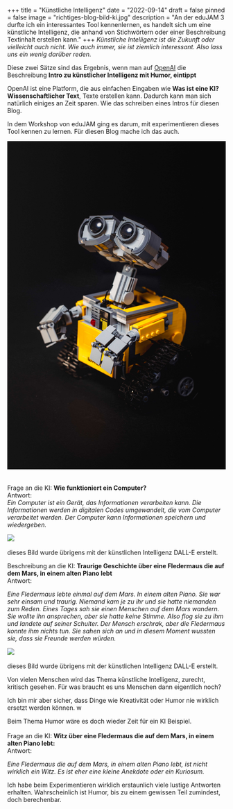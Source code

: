 +++
title = "Künstliche Intelligenz"
date = "2022-09-14"
draft = false
pinned = false
image = "richtiges-blog-bild-ki.jpg"
description = "An der eduJAM 3 durfte ich ein interessantes Tool kennenlernen, es handelt sich um eine künstliche Intelligenz, die anhand von Stichwörtern oder einer Beschreibung Textinhalt erstellen kann."
+++
*Künstliche Intelligenz ist die Zukunft oder vielleicht auch nicht. Wie auch immer, sie ist ziemlich interessant. Also lass uns ein wenig darüber reden.*

D﻿iese zwei Sätze sind das Ergebnis, wenn man auf [OpenAI](https://beta.openai.com/playground) die Beschreibung **Intro zu künstlicher Intelligenz mit Humor, eintippt**

O﻿penAI ist eine Platform, die aus einfachen Eingaben wie **Was ist eine KI?** **Wissenschaftlicher Text**, Texte erstellen kann. Dadurch kann man sich natürlich einiges an Zeit sparen. Wie das schreiben eines Intros für diesen Blog.

I﻿n dem Workshop von eduJAM ging es darum, mit experimentieren dieses Tool kennen zu lernen. Für diesen Blog mache ich das auch.

![](jason-leung-idqvmcpfoci-unsplash-1-.jpg)

\
F﻿rage an die KI: **Wie funktioniert ein Computer?**\
Antwort:\
*Ein Computer ist ein Gerät, das Informationen verarbeiten kann. Die Informationen werden in digitalen Codes umgewandelt, die vom Computer verarbeitet werden. Der Computer kann Informationen speichern und wiedergeben.*

![](dall·e-2022-09-21-08.48.22-computer-at-the-mars-pixel-art.jpg)

dieses Bild wurde übrigens mit der künstlichen Intelligenz DALL-E erstellt.

Beschreibung an die KI: **Traurige Geschichte über eine Fledermaus die auf dem Mars, in einem alten Piano lebt**\
A﻿ntwort: 

*Eine Fledermaus lebte einmal auf dem Mars. In einem alten Piano. Sie war sehr einsam und traurig. Niemand kam je zu ihr und sie hatte niemanden zum Reden. Eines Tages sah sie einen Menschen auf dem Mars wandern. Sie wollte ihn ansprechen, aber sie hatte keine Stimme. Also flog sie zu ihm und landete auf seiner Schulter. Der Mensch erschrak, aber die Fledermaus konnte ihm nichts tun. Sie sahen sich an und in diesem Moment wussten sie, dass sie Freunde werden würden.*

![](dall·e-2022-09-21-08.44.18-fledermaus-auf-dem-mars-in-einem-piano-oil.jpg)

dieses Bild wurde übrigens mit der künstlichen Intelligenz DALL-E erstellt.

V﻿on vielen Menschen wird das Thema künstliche Intelligenz, zurecht, kritisch gesehen. Für was braucht es uns Menschen dann eigentlich noch? 

I﻿ch bin mir aber sicher, dass Dinge wie Kreativität oder Humor nie wirklich ersetzt werden können. w

B﻿eim Thema Humor wäre es doch wieder Zeit für ein KI Beispiel.\
\
F﻿rage an die KI: **Witz über eine Fledermaus die auf dem Mars, in einem alten Piano lebt:**\
A﻿ntwort: 

*Eine Fledermaus die auf dem Mars, in einem alten Piano lebt, ist nicht wirklich ein Witz. Es ist eher eine kleine Anekdote oder ein Kuriosum.*

Ich habe beim Experimentieren wirklich erstaunlich viele lustige Antworten erhalten. Wahrscheinlich ist Humor, bis zu einem gewissen Teil zumindest, doch berechenbar.